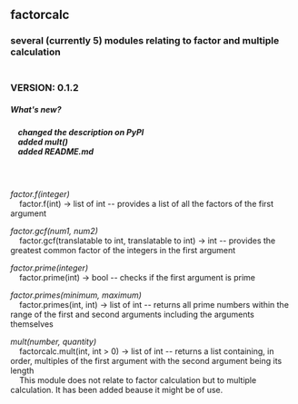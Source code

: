 ## factorcalc
### several (currently 5) modules relating to factor and multiple calculation<br/><br/>

### VERSION: 0.1.2<br/>
##### What's new?<br/>
##### &nbsp;&nbsp;&nbsp;&nbsp;changed the description on PyPI<br/>&nbsp;&nbsp;&nbsp;&nbsp;added mult()<br/>&nbsp;&nbsp;&nbsp;&nbsp;added README.md<br/><br/><br/>


*factor.f(integer)*<br/>&nbsp;&nbsp;&nbsp;&nbsp;factor.f(int) -> list of int -- provides a list of all the factors of the first argument

*factor.gcf(num1, num2)*<br/>&nbsp;&nbsp;&nbsp;&nbsp;factor.gcf(translatable to int, translatable to int) -> int -- provides the greatest common factor of the integers in the first argument

*factor.prime(integer)*<br/>&nbsp;&nbsp;&nbsp;&nbsp;factor.prime(int) -> bool -- checks if the first argument is prime

*factor.primes(minimum, maximum)*<br/>&nbsp;&nbsp;&nbsp;&nbsp;factor.primes(int, int) -> list of int -- returns all prime numbers within the range of the first and second arguments including the arguments themselves

*mult(number, quantity)*<br/>&nbsp;&nbsp;&nbsp;&nbsp;factorcalc.mult(int, int > 0) -> list of int -- returns a list containing, in order, multiples of the first argument with the second argument being its length<br/>&nbsp;&nbsp;&nbsp;&nbsp;This module does not relate to factor calculation but to multiple calculation. It has been added beause it might be of use.

